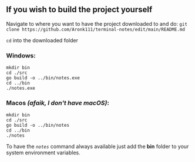 ## If you wish to build the project yourself

Navigate to where you want to have the project downloaded to and do:
`git clone https://github.com/Aronk111/terminal-notes/edit/main/README.md`

`cd` into the downloaded folder

### Windows:
```
mkdir bin
cd ./src
go build -o ../bin/notes.exe
cd ../bin
./notes.exe
```

### Macos *(afaik, I don't have macOS)*:
```
mkdir bin
cd ./src
go build -o ../bin/notes
cd ../bin
./notes
```

To have the *`notes`* command always available just add the **bin** folder to your system environment variables.
